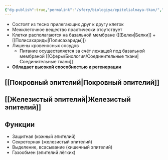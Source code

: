 ```yaml
---
{"dg-publish":true,"permalink":"/sfery/biologiya/epitelialnaya-tkan/","tags":["Анатомия"]}
---
```


- Состоят из тесно прилегающих друг к другу клеток
- Межклеточное вещество практически отсутствует
- Клетки располагаются на базальной мембране ([[Белки\|Белки]] + [[Полисахариды\|Полисахариды]])
- Лишены кровеносных сосудов
	- Питание осуществляется за счёт лежащей под базальной мембраной [[Сферы/Биология/Соединительные ткани\|Соединительные ткани]]
- **Обладает высокой способностью к регенерации**
## [[Покровный эпителий\|Покровный эпителий]]
## [[Железистый эпителий\|Железистый эпителий]] 
## Функции
- Защитная (кожный эпителий)
- Секреторная (железистый эпителий)
- Выделение, всасывание (кишечный эпителий)
- Газообмен (эпителий лёгких)